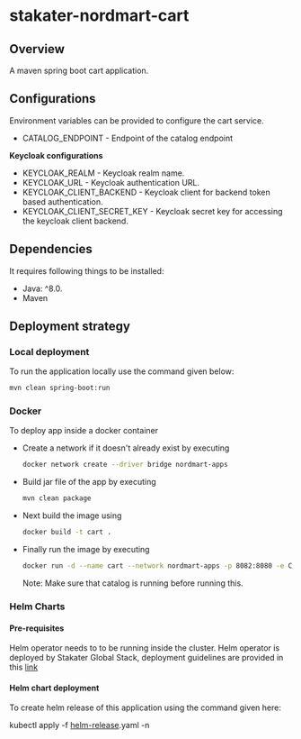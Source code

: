 # stakater-nordmart-cart


## Overview

A maven spring boot cart application.

## Configurations

Environment variables can be provided to configure the cart service.


* CATALOG_ENDPOINT - Endpoint of the catalog endpoint

**Keycloak configurations**
* KEYCLOAK_REALM - Keycloak realm name.
* KEYCLOAK_URL - Keycloak authentication URL.
* KEYCLOAK_CLIENT_BACKEND - Keycloak client for backend token based authentication.
* KEYCLOAK_CLIENT_SECRET_KEY - Keycloak secret key for accessing the keycloak client backend.

## Dependencies



It requires following things to be installed:

* Java: ^8.0.
* Maven

## Deployment strategy

### Local deployment

To run the application locally use the command given below:

```bash
mvn clean spring-boot:run
```

### Docker

To deploy app inside a docker container

* Create a network if it doesn't already exist by executing

  ```bash
  docker network create --driver bridge nordmart-apps
  ```

* Build jar file of the app by executing

  ```bash
  mvn clean package
  ```

* Next build the image using

  ```bash
  docker build -t cart .
  ```

* Finally run the image by executing

  ```bash
  docker run -d --name cart --network nordmart-apps -p 8082:8080 -e CATALOG_ENDPOINT="catalog:8080" cart
  ```

  Note:
  Make sure that catalog is running before running this.

### Helm Charts

#### Pre-requisites

Helm operator needs to to be running inside the cluster. Helm operator is deployed by Stakater Global Stack, deployment guidelines are provided in this [link](https://playbook.stakater.com/content/processes/bootstrapping/deploying-stack-on-azure.html)

#### Helm chart deployment

To create helm release of this application using the command given here:

kubectl apply -f [helm-release](https://github.com/stakater-lab/nordmart-dev-apps/blob/master/releases/cart-helm-release.yaml).yaml -n <namespace-name>
